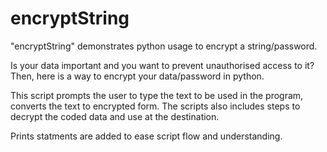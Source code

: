 # encryptString
"encryptString" demonstrates python usage to encrypt a string/password.

Is your data important and you want to prevent unauthorised access to it? Then, here is a way to encrypt your data/password in python.

This script prompts the user to type the text to be used in the program, converts the text to encrypted form. The scripts also includes steps to decrypt the coded data and use at the destination.

Prints statments are added to ease script flow and understanding.
